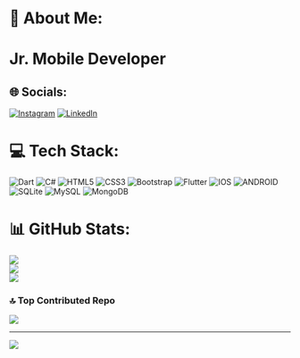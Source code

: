 # 💫 About Me:
#  Jr. Mobile Developer


## 🌐 Socials:
[![Instagram](https://img.shields.io/badge/Instagram-%23E4405F.svg?logo=Instagram&logoColor=white)](https://instagram.com/tolunaykutluu) [![LinkedIn](https://img.shields.io/badge/LinkedIn-%230077B5.svg?logo=linkedin&logoColor=white)](https://linkedin.com/in/tolunaykutlu) 

# 💻 Tech Stack:
![Dart](https://img.shields.io/badge/dart-%230175C2.svg?style=for-the-badge&logo=dart&logoColor=white) ![C#](https://img.shields.io/badge/c%23-%23239120.svg?style=for-the-badge&logo=c-sharp&logoColor=white) ![HTML5](https://img.shields.io/badge/html5-%23E34F26.svg?style=for-the-badge&logo=html5&logoColor=white) ![CSS3](https://img.shields.io/badge/css3-%231572B6.svg?style=for-the-badge&logo=css3&logoColor=white) ![Bootstrap](https://img.shields.io/badge/bootstrap-%23563D7C.svg?style=for-the-badge&logo=bootstrap&logoColor=white) ![Flutter](https://img.shields.io/badge/Flutter-%2302569B.svg?style=for-the-badge&logo=Flutter&logoColor=white) ![IOS](https://img.shields.io/badge/IOS-%2320232a.svg?style=for-the-badge&logo=apple&logoColor=white) ![ANDROID](https://img.shields.io/badge/android-%2320232a.svg?style=for-the-badge&logo=android&logoColor=%a4c639) ![SQLite](https://img.shields.io/badge/sqlite-%2307405e.svg?style=for-the-badge&logo=sqlite&logoColor=white) ![MySQL](https://img.shields.io/badge/mysql-%2300f.svg?style=for-the-badge&logo=mysql&logoColor=white) ![MongoDB](https://img.shields.io/badge/MongoDB-%234ea94b.svg?style=for-the-badge&logo=mongodb&logoColor=white)
# 📊 GitHub Stats:
![](https://github-readme-stats.vercel.app/api?username=tolunaykutlu&theme=default&hide_border=false&include_all_commits=false&count_private=false)<br/>
![](https://github-readme-streak-stats.herokuapp.com/?user=tolunaykutlu&theme=default&hide_border=false)<br/>
![](https://github-readme-stats.vercel.app/api/top-langs/?username=tolunaykutlu&theme=default&hide_border=false&include_all_commits=false&count_private=false&layout=compact)

### 🔝 Top Contributed Repo
![](https://github-contributor-stats.vercel.app/api?username=tolunaykutlu&limit=5&theme=dark&combine_all_yearly_contributions=true)

---
[![](https://visitcount.itsvg.in/api?id=tolunaykutlu&icon=0&color=0)](https://visitcount.itsvg.in)

<!-- Proudly created with GPRM ( https://gprm.itsvg.in ) -->
